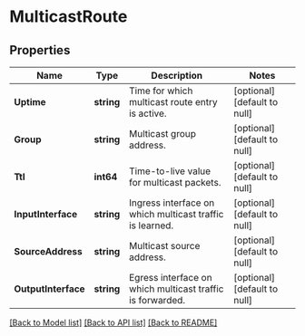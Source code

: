 # MulticastRoute

## Properties
Name | Type | Description | Notes
------------ | ------------- | ------------- | -------------
**Uptime** | **string** | Time for which multicast route entry is active. | [optional] [default to null]
**Group** | **string** | Multicast group address. | [optional] [default to null]
**Ttl** | **int64** | Time-to-live value for multicast packets. | [optional] [default to null]
**InputInterface** | **string** | Ingress interface on which multicast traffic is learned. | [optional] [default to null]
**SourceAddress** | **string** | Multicast source address. | [optional] [default to null]
**OutputInterface** | **string** | Egress interface on which multicast traffic is forwarded. | [optional] [default to null]

[[Back to Model list]](../README.md#documentation-for-models) [[Back to API list]](../README.md#documentation-for-api-endpoints) [[Back to README]](../README.md)

